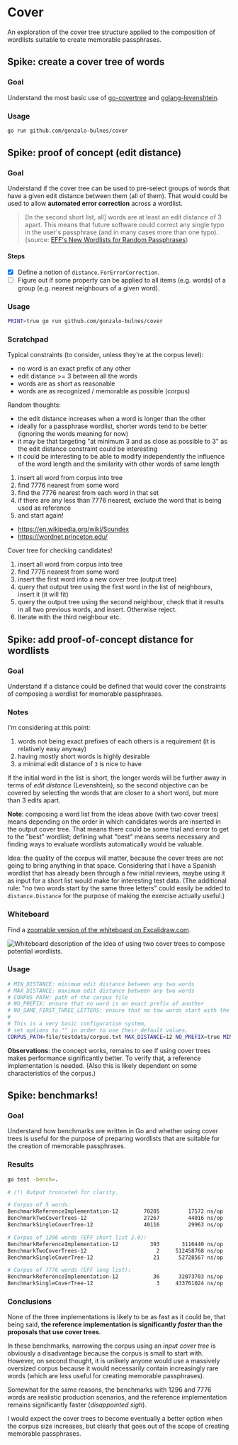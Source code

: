 Cover
=====

An exploration of the cover tree structure applied to the composition of wordlists suitable to create memorable passphrases.

Spike: create a cover tree of words
-----------------------------------

### Goal

Understand the most basic use of [go-covertree][gct] and [golang-levenshtein][gl].

  [gct]: https://github.com/mandykoh/go-covertree
  [gl]: https://github.com/texttheater/golang-levenshtein

### Usage

```sh
go run github.com/gonzalo-bulnes/cover
```

Spike: proof of concept (edit distance)
---------------------------------------

### Goal

Understand if the cover tree can be used to pre-select groups of words that have a given edit distance between them (all of them). That would could be used to allow **automated error correction** across a wordlist.

> [In the second short list, all] words are at least an edit distance of 3 apart. This means that future software could correct any single typo in the user's passphrase (and in many cases more than one typo). (source: [EFF's New Wordlists for Random Passphrases](https://www.eff.org/deeplinks/2016/07/new-wordlists-random-passphrases))

#### Steps

- [x] Define a notion of `distance.ForErrorCorrection`.
- [ ] Figure out if some property can be applied to all items (e.g. words) of a group (e.g. nearest neighbours of a given word).

### Usage

```sh
PRINT=true go run github.com/gonzalo-bulnes/cover
```

### Scratchpad

Typical constraints (to consider, unless they're at the corpus level):

- no word is an exact prefix of any other
- edit distance >= 3 between all the words
- words are as short as reasonable
- words are as recognized / memorable as possible (corpus)

Random thoughts:

- the edit distance increases when a word is longer than the other
- ideally for a passphrase wordlist, shorter words tend to be better (ignoring the words meaning for now)
- it may be that targeting "at minimum 3 and as close as possible to 3" as the edit distance constraint could be interesting
- it could be interesting to be able to modify independently the influence of the word length and the similarity with other words of same length


1. insert all word from corpus into tree
2. find 7776 nearest from some word
3. find the 7776 nearest from each word in that set
4. if there are any less than 7776 nearest, exclude the word that is being used as reference
5. and start again!

- https://en.wikipedia.org/wiki/Soundex
- https://wordnet.princeton.edu/

Cover tree for checking candidates!

1. insert all word from corpus into tree
2. find 7776 nearest from some word
3. insert the first word into a new cover tree (output tree)
4. query that output tree using the first word in the list of neighbours, insert it (it will fit)
5. query the output tree using the second neighbour, check that it results in all two previous words, and insert. Otherwise reject.
6. Iterate with the third neighbour etc.

Spike: add proof-of-concept distance for wordlists
--------------------------------------------------

### Goal

Understand if a distance could be defined that would cover the constraints of composing a wordlist for memorable passphrases.

### Notes

I'm considering at this point:

1. words not being exact prefixes of each others is a requirement (it is relatively easy anyway)
2. having mostly short words is highly desirable
3. a minimal edit distance of `3` is nice to have

If the initial word in the list is short, the longer words will be further away in terms of _edit distance_ (Levenshtein), so the second objective can be covered by selecting the words that are closer to a short word, but more than 3 edits apart.

**Note**: composing a word list from the ideas above (with two cover trees) means depending on the order in which candidates words are inserted in the output cover tree. That means there could be some trial and error to get to the "best" wordlist; defining what "best" means seems necessary and finding ways to evaluate wordlists automatically would be valuable.

Idea: the quality of the corpus will matter, because the cover trees are not going to bring anything in that space. Considering that I have a Spanish wordlist that has already been through a few initial reviews, maybe using it as input for a short list would make for interesting test data. (The additional rule: "no two words start by the same three letters" could easily be added to `distance.Distance` for the purpose of making the exercise actually useful.)

### Whiteboard

Find a [zoomable version of the whiteboard on Excalidraw.com](https://excalidraw.com/#json=5174719347163136,4eLjzfSmumg7AgVgqoVPHw).

![Whiteboard description of the idea of using two cover trees to compose potential wordlists.](./doc/a-tale-of-two-trees.png)

### Usage

```sh
# MIN_DISTANCE: minimum edit distance between any two words
# MAX_DISTANCE: maximum edit distance between any two words
# CORPUS_PATH: path of the corpus file
# NO_PREFIX: ensure that no word is an exact prefix of another
# NO_SAME_FIRST_THREE_LETTERS: ensure that no tow words start with the first three letters
#
# This is a very basic configuration system,
# set options to "" in order to use their default values.
CORPUS_PATH=file/testdata/corpus.txt MAX_DISTANCE=12 NO_PREFIX=true MIN_DISTANCE=3 NO_SAME_FIRST_THREE_LETTERS="" go run github.com/gonzalo-bulnes/cover
```

**Observations**: the concept works, remains to see if using cover trees makes performance significantly better. To verify that, a reference implementation is needed. (Also this is likely dependent on some characteristics of the corpus.)

Spike: benchmarks!
------------------

### Goal

Understand how benchmarks are written in Go and whether using cover trees is useful for the purpose of preparing wordlists that are suitable for the creation of memorable passphrases.

### Results

```sh
go test -bench=.

# /!\ Output truncated for clarity.

# Corpus of 5 words:
BenchmarkReferenceImplementation-12    	   70285	     17572 ns/op
BenchmarkTwoCoverTrees-12              	   27267	     44016 ns/op
BenchmarkSingleCoverTree-12            	   40116	     29963 ns/op

# Corpus of 1296 words (EFF short list 2.0):
BenchmarkReferenceImplementation-12    	     393	   3116440 ns/op
BenchmarkTwoCoverTrees-12              	       2	 512458768 ns/op
BenchmarkSingleCoverTree-12            	      21	  52728567 ns/op

# Corpus of 7776 words (EFF long list):
BenchmarkReferenceImplementation-12    	      36	  32073703 ns/op
BenchmarkSingleCoverTree-12    	               3	 433761024 ns/op
```

### Conclusions

None of the three implementations is likely to be as fast as it could be, that being said, **the reference implementation is significantly _faster_ than the proposals that use cover trees**.

In these benchmarks, narrowing the corpus using an _input cover tree_ is obviously a disadvantage because the corpus is small to start with. However, on second thought, it is unlikely anyone would use a massively oversized corpus because it would necessarily contain increasingly rare words (which are less useful for creating memorable passphrases).

Somewhat for the same reasons, the benchmarks with 1296 and 7776 words are realistic production scenarios, and the reference implementation remains significantly faster (_disappointed sigh_).

I would expect the cover trees to become eventually a better option when the corpus size increases, but clearly that goes out of the scope of creating memorable passphrases.
